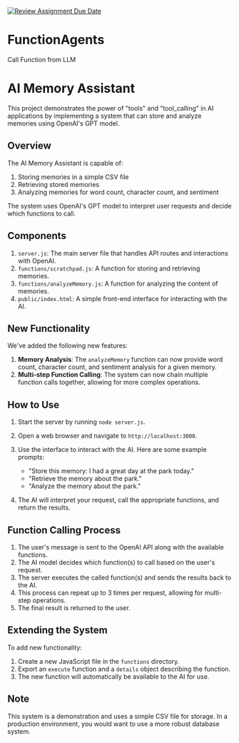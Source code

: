[![Review Assignment Due Date](https://classroom.github.com/assets/deadline-readme-button-22041afd0340ce965d47ae6ef1cefeee28c7c493a6346c4f15d667ab976d596c.svg)](https://classroom.github.com/a/9wDnMTRl)
# FunctionAgents
Call Function from LLM
# AI Memory Assistant

This project demonstrates the power of "tools" and "tool_calling" in AI applications by implementing a system that can store and analyze memories using OpenAI's GPT model.

## Overview

The AI Memory Assistant is capable of:
1. Storing memories in a simple CSV file
2. Retrieving stored memories
3. Analyzing memories for word count, character count, and sentiment

The system uses OpenAI's GPT model to interpret user requests and decide which functions to call.

## Components

1. `server.js`: The main server file that handles API routes and interactions with OpenAI.
2. `functions/scratchpad.js`: A function for storing and retrieving memories.
3. `functions/analyzeMemory.js`: A function for analyzing the content of memories.
4. `public/index.html`: A simple front-end interface for interacting with the AI.

## New Functionality

We've added the following new features:

1. **Memory Analysis**: The `analyzeMemory` function can now provide word count, character count, and sentiment analysis for a given memory.
2. **Multi-step Function Calling**: The system can now chain multiple function calls together, allowing for more complex operations.

## How to Use

1. Start the server by running `node server.js`.
2. Open a web browser and navigate to `http://localhost:3000`.
3. Use the interface to interact with the AI. Here are some example prompts:

   - "Store this memory: I had a great day at the park today."
   - "Retrieve the memory about the park."
   - "Analyze the memory about the park."

4. The AI will interpret your request, call the appropriate functions, and return the results.

## Function Calling Process

1. The user's message is sent to the OpenAI API along with the available functions.
2. The AI model decides which function(s) to call based on the user's request.
3. The server executes the called function(s) and sends the results back to the AI.
4. This process can repeat up to 3 times per request, allowing for multi-step operations.
5. The final result is returned to the user.

## Extending the System

To add new functionality:

1. Create a new JavaScript file in the `functions` directory.
2. Export an `execute` function and a `details` object describing the function.
3. The new function will automatically be available to the AI for use.

## Note

This system is a demonstration and uses a simple CSV file for storage. In a production environment, you would want to use a more robust database system.
